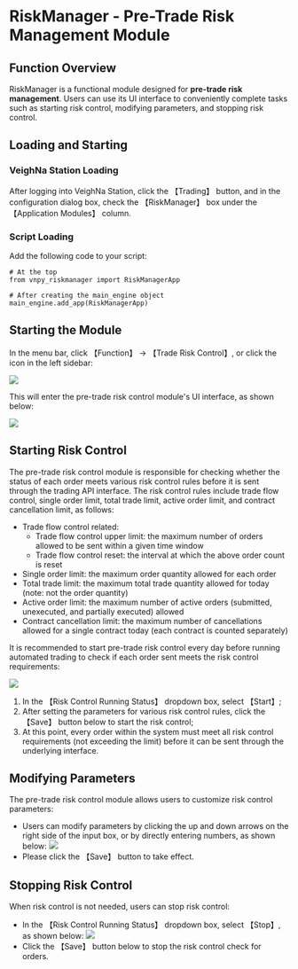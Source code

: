 # RiskManager - Pre-Trade Risk Management Module

## Function Overview

RiskManager is a functional module designed for **pre-trade risk management**. Users can use its UI interface to conveniently complete tasks such as starting risk control, modifying parameters, and stopping risk control.

## Loading and Starting

### VeighNa Station Loading

After logging into VeighNa Station, click the 【Trading】 button, and in the configuration dialog box, check the 【RiskManager】 box under the 【Application Modules】 column.

### Script Loading

Add the following code to your script:

```python3
# At the top
from vnpy_riskmanager import RiskManagerApp

# After creating the main_engine object
main_engine.add_app(RiskManagerApp)
```

## Starting the Module

In the menu bar, click 【Function】 -> 【Trade Risk Control】, or click the icon in the left sidebar:

![](https://vnpy-doc.oss-cn-shanghai.aliyuncs.com/risk_manager/1-1.png)

This will enter the pre-trade risk control module's UI interface, as shown below:

![](https://vnpy-doc.oss-cn-shanghai.aliyuncs.com/risk_manager/1-2.png)


## Starting Risk Control

The pre-trade risk control module is responsible for checking whether the status of each order meets various risk control rules before it is sent through the trading API interface. The risk control rules include trade flow control, single order limit, total trade limit, active order limit, and contract cancellation limit, as follows:

 - Trade flow control related:
   - Trade flow control upper limit: the maximum number of orders allowed to be sent within a given time window
   - Trade flow control reset: the interval at which the above order count is reset
 - Single order limit: the maximum order quantity allowed for each order
 - Total trade limit: the maximum total trade quantity allowed for today (note: not the order quantity)
 - Active order limit: the maximum number of active orders (submitted, unexecuted, and partially executed) allowed
 - Contract cancellation limit: the maximum number of cancellations allowed for a single contract today (each contract is counted separately)

It is recommended to start pre-trade risk control every day before running automated trading to check if each order sent meets the risk control requirements:

![](https://vnpy-doc.oss-cn-shanghai.aliyuncs.com/risk_manager/1-3.png)

1. In the 【Risk Control Running Status】 dropdown box, select 【Start】;
2. After setting the parameters for various risk control rules, click the 【Save】 button below to start the risk control;
3. At this point, every order within the system must meet all risk control requirements (not exceeding the limit) before it can be sent through the underlying interface.


## Modifying Parameters

The pre-trade risk control module allows users to customize risk control parameters:

* Users can modify parameters by clicking the up and down arrows on the right side of the input box, or by directly entering numbers, as shown below:
![](https://vnpy-doc.oss-cn-shanghai.aliyuncs.com/risk_manager/1-4.png)
* Please click the 【Save】 button to take effect.

## Stopping Risk Control

When risk control is not needed, users can stop risk control:

* In the 【Risk Control Running Status】 dropdown box, select 【Stop】, as shown below:
![](https://vnpy-doc.oss-cn-shanghai.aliyuncs.com/risk_manager/1-5.png)
* Click the 【Save】 button below to stop the risk control check for orders.
